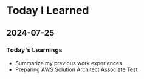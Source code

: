# Today I Learned

## 2024-07-25

### Today's Learnings
- Summarize my previous work experiences
- Preparing AWS Solution Architect Associate Test